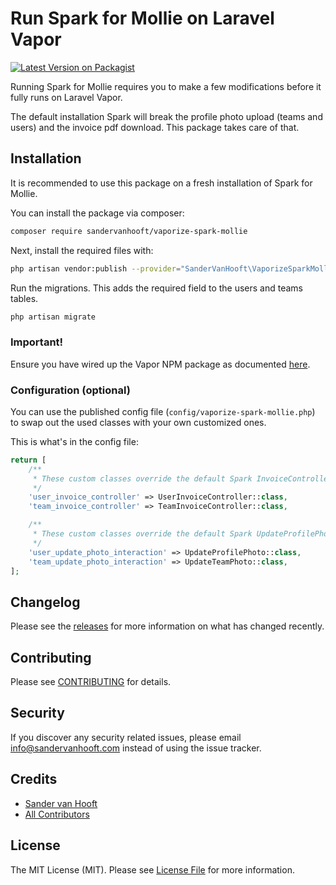 # Run Spark for Mollie on Laravel Vapor

[![Latest Version on Packagist](https://img.shields.io/packagist/v/sandervanhooft/vaporize-spark-mollie.svg?style=flat-square)](https://packagist.org/packages/sandervanhooft/vaporize-spark-mollie)

Running Spark for Mollie requires you to make a few modifications before it fully runs on Laravel Vapor.

The default installation Spark will break the profile photo upload (teams and users) and the invoice pdf download.
This package takes care of that. 
 
## Installation
It is recommended to use this package on a fresh installation of Spark for Mollie.

You can install the package via composer:

```bash
composer require sandervanhooft/vaporize-spark-mollie
```

Next, install the required files with:

```bash
php artisan vendor:publish --provider="SanderVanHooft\VaporizeSparkMollie\VaporizeSparkMollieServiceProvider" --force
```

Run the migrations. This adds the required field to the users and teams tables.

```bash
php artisan migrate
```

### Important!
Ensure you have wired up the Vapor NPM package as documented [here](https://docs.vapor.build/1.0/resources/storage.html#installing-the-vapor-npm-package).

### Configuration (optional)
You can use the published config file (`config/vaporize-spark-mollie.php`) to swap out the used classes with your own customized ones.

This is what's in the config file:

```php
return [
    /**
     * These custom classes override the default Spark InvoiceController classes.
     */
    'user_invoice_controller' => UserInvoiceController::class,
    'team_invoice_controller' => TeamInvoiceController::class,

    /**
     * These custom classes override the default Spark UpdateProfilePhoto and UpdateTeamPhoto interactions.
     */
    'user_update_photo_interaction' => UpdateProfilePhoto::class,
    'team_update_photo_interaction' => UpdateTeamPhoto::class,
];
```

## Changelog

Please see the [releases](https://www.github.com/sandervanhooft/vaporize-spark-mollie/releases) for more information on what has changed recently.

## Contributing

Please see [CONTRIBUTING](CONTRIBUTING.md) for details.

## Security

If you discover any security related issues, please email info@sandervanhooft.com instead of using the issue tracker.

## Credits

- [Sander van Hooft](https://github.com/sandervanhooft)
- [All Contributors](../../contributors)

## License

The MIT License (MIT). Please see [License File](LICENSE.md) for more information.
